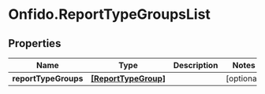 # Onfido.ReportTypeGroupsList

## Properties
Name | Type | Description | Notes
------------ | ------------- | ------------- | -------------
**reportTypeGroups** | [**[ReportTypeGroup]**](ReportTypeGroup.md) |  | [optional] 


